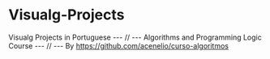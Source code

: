 # Visualg-Projects
Visualg Projects in Portuguese  --- // ---  Algorithms and Programming Logic Course  --- // --- 
By https://github.com/acenelio/curso-algoritmos
